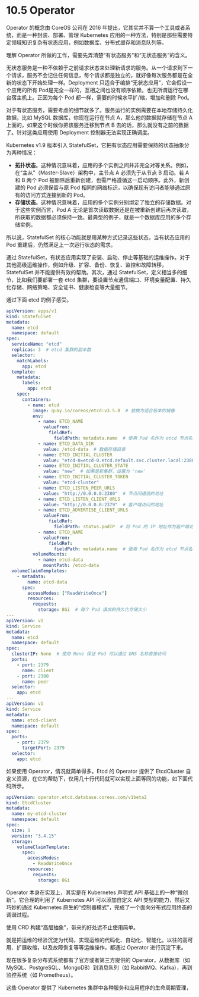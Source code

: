# 10.5 Operator

Operator 的概念由 CoreOS 公司在 2016 年提出，它其实并不算一个工具或者系统，而是一种封装、部署、管理 Kubernetes 应用的一种方法，特别是那些需要特定领域知识复杂有状态应用，例如数据库、分布式缓存和消息队列等。

理解 Operator 所做的工作，需要先弄清楚“有状态服务”和“无状态服务”的含义。

无状态服务是一种不依赖于之前请求状态来处理新请求的服务。从一个请求到下一个请求，服务不会记住任何信息，每个请求都是独立的，就好像每次服务都是在全新的状态下开始处理一样。Deployment 只适合于编排“无状态应用”，它会假设一个应用的所有 Pod是完全一样的，互相之间也没有顺序依赖，也无所谓运行在哪台宿主机上。正因为每个 Pod 都一样，需要的时候水平扩/缩，增加和删除 Pod。

对于有状态服务，需要考虑的细节就多了。服务运行的实例需要在本地存储持久化数据，比如 MySQL 数据库，你现在运行在节点 A，那么他的数据就存储在节点 A 上面的，如果这个时候你把该服务迁移到节点 B 去的话，那么就没有之前的数据了。针对这类应用使用 Deployment 控制器无法实现正确调度。

Kubernetes v1.9 版本引入 StatefulSet，它把有状态应用需要保持的状态抽象分为两种情况：

- **拓扑状态**。这种情况意味着，应用的多个实例之间并非完全对等关系。例如，在“主从”（Master-Slave）架构中，主节点 A 必须先于从节点 B 启动。若 A 和 B 两个 Pod 被删除后重新创建，也需严格遵循这一启动顺序。此外，新创建的 Pod 必须保留与原 Pod 相同的网络标识，以确保现有访问者能够通过原有的访问方式连接到新的 Pod。
- **存储状态**。这种情况意味着，应用的多个实例分别绑定了独立的存储数据。对于这些实例而言，Pod A 无论是首次读取数据还是在被重新创建后再次读取，所获取的数据都必须保持一致。最典型的例子，就是一个数据库应用的多个存储实例。

所以说，StatefulSet 的核心功能就是用某种方式记录这些状态，当有状态应用的 Pod 重建后，仍然满足上一次运行状态的需求。

通过 StatefulSet，有状态应用实现了安装、启动、停止等基础的运维操作。对于其他高级运维操作，例如升级、扩容、备份、恢复、监控和故障转移，StatefulSet 并不能提供有效的帮助。其次，通过 StatefulSet，定义相当多的细节，比如我们要部署一套 etcd 集群，要设置节点通信端口、环境变量配置、持久化存储、网络策略、安全证书、健康检查等大量细节。

通过下面 etcd 的例子感受。

```yaml
apiVersion: apps/v1
kind: StatefulSet
metadata:
  name: etcd
  namespace: default
spec:
  serviceName: "etcd"
  replicas: 3  # etcd 集群的副本数
  selector:
    matchLabels:
      app: etcd
  template:
    metadata:
      labels:
        app: etcd
    spec:
      containers:
        - name: etcd
          image: quay.io/coreos/etcd:v3.5.0  # 替换为适合版本的镜像
          env:
            - name: ETCD_NAME
              valueFrom:
                fieldRef:
                  fieldPath: metadata.name  # 使用 Pod 名作为 etcd 节点名
            - name: ETCD_DATA_DIR
              value: /etcd-data  # 数据存储目录
            - name: ETCD_INITIAL_CLUSTER
              value: "etcd-0=etcd-0.etcd.default.svc.cluster.local:2380,etcd-1=etcd-1.etcd.default.svc.cluster.local:2380,etcd-2=etcd-2.etcd.default.svc.cluster.local:2380"
            - name: ETCD_INITIAL_CLUSTER_STATE
              value: "new"  # 如果是新集群，设置为 'new'
            - name: ETCD_INITIAL_CLUSTER_TOKEN
              value: "etcd-cluster"
            - name: ETCD_LISTEN_PEER_URLS
              value: "http://0.0.0.0:2380"  # 节点间通信的地址
            - name: ETCD_LISTEN_CLIENT_URLS
              value: "http://0.0.0.0:2379"  # 客户端访问的地址
            - name: ETCD_ADVERTISE_CLIENT_URLS
              valueFrom:
                fieldRef:
                  fieldPath: status.podIP  # 将 Pod 的 IP 地址作为客户端访问地址
            - name: ETCD_NAME
              valueFrom:
                fieldRef:
                  fieldPath: metadata.name  # 使用 Pod 名作为 etcd 节点名
          volumeMounts:
            - name: etcd-data
              mountPath: /etcd-data
  volumeClaimTemplates:
    - metadata:
        name: etcd-data
      spec:
        accessModes: ["ReadWriteOnce"]
        resources:
          requests:
            storage: 8Gi  # 每个 Pod 请求的持久化存储大小
---
apiVersion: v1
kind: Service
metadata:
  name: etcd
  namespace: default
spec:
  clusterIP: None  # 使用 None 保证 Pod 可以通过 DNS 名称直接访问
  ports:
    - port: 2379
      name: client
    - port: 2380
      name: peer
  selector:
    app: etcd
---
apiVersion: v1
kind: Service
metadata:
  name: etcd-client
  namespace: default
spec:
  ports:
    - port: 2379
      targetPort: 2379
  selector:
    app: etcd
```

如果使用 Operator，情况就简单得多。Etcd 的 Operator 提供了 EtcdCluster 自定义资源，在它的帮助下，仅用几十行代码就可以实现上面等同的功能，如下面代码所示。

```yaml
apiVersion: operator.etcd.database.coreos.com/v1beta2
kind: EtcdCluster
metadata:
  name: my-etcd-cluster
  namespace: default
spec:
  size: 3
  version: "3.4.15"
  storage:
    volumeClaimTemplate:
      spec:
        accessModes:
          - ReadWriteOnce
        resources:
          requests:
            storage: 8Gi
```

Operator 本身在实现上，其实是在 Kubernetes 声明式 API 基础上的一种“微创新”。它合理的利用了 Kubernetes API 可以添加自定义 API 类型的能力，然后又巧妙的通过 Kubernetes 原生的“控制器模式”，完成了一个面向分布式应用终态的调谐过程。


使用 CRD 构建“高层抽象”，带来的好处远不止使用简单。

就是把运维的经验沉淀为代码，实现运维的代码化、自动化、智能化。以往的高可用、扩展收缩，以及故障恢复等等运维操作，都通过 Operator 进行沉淀下来。

现在很多复杂分布式系统都有了官方或者第三方提供的 Operator，从数据库（如 MySQL、PostgreSQL、MongoDB）到消息队列（如 RabbitMQ、Kafka），再到监控系统（如 Prometheus）。

这些 Operator 提供了 Kubernetes 集群中各种服务和应用程序的生命周期管理，